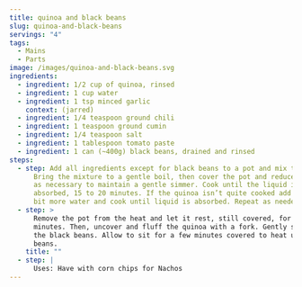 ```yaml
---
title: quinoa and black beans
slug: quinoa-and-black-beans
servings: "4"
tags:
  - Mains
  - Parts
image: /images/quinoa-and-black-beans.svg
ingredients:
  - ingredient: 1/2 cup of quinoa, rinsed
  - ingredient: 1 cup water
  - ingredient: 1 tsp minced garlic
    context: (jarred)
  - ingredient: 1/4 teaspoon ground chili
  - ingredient: 1 teaspoon ground cumin
  - ingredient: 1/4 teaspoon salt
  - ingredient: 1 tablespoon tomato paste
  - ingredient: 1 can (~400g) black beans, drained and rinsed
steps:
  - step: Add all ingredients except for black beans to a pot and mix together.
      Bring the mixture to a gentle boil, then cover the pot and reduce the heat
      as necessary to maintain a gentle simmer. Cook until the liquid is
      absorbed, 15 to 20 minutes. If the quinoa isn’t quite cooked add a little
      bit more water and cook until liquid is absorbed. Repeat as needed.
  - step: >
      Remove the pot from the heat and let it rest, still covered, for 5
      minutes. Then, uncover and fluff the quinoa with a fork. Gently stir in
      the black beans. Allow to sit for a few minutes covered to heat up the
      beans.
    title: ""
  - step: |
      Uses: Have with corn chips for Nachos
---
```

